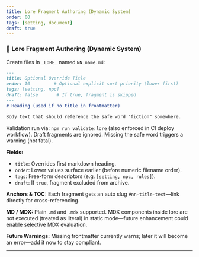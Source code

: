```yaml
---
title: Lore Fragment Authoring (Dynamic System)
order: 00
tags: [setting, document]
draft: true
---
```


### 📂 Lore Fragment Authoring (Dynamic System)

Create files in `_LORE_` named `NN_name.md`:

```markdown
---
title: Optional Override Title
order: 10         # Optional explicit sort priority (lower first)
tags: [setting, npc]
draft: false       # If true, fragment is skipped
---
# Heading (used if no title in frontmatter)

Body text that should reference the safe word "fiction" somewhere.
```

Validation run via: `npm run validate:lore` (also enforced in CI deploy workflow). Draft fragments are ignored. Missing the safe word triggers a warning (not fatal).

**Fields:**
- `title`: Overrides first markdown heading.
- `order`: Lower values surface earlier (before numeric filename order).
- `tags`: Free-form descriptors (e.g. `[setting, npc, rules]`).
- `draft`: If `true`, fragment excluded from archive.

**Anchors & TOC:** Each fragment gets an auto slug `#nn-title-text`—link directly for cross-referencing.

**MD / MDX:** Plain `.md` and `.mdx` supported. MDX components inside lore are not executed (treated as literal) in static mode—future enhancement could enable selective MDX evaluation.

**Future Warnings:** Missing frontmatter currently warns; later it will become an error—add it now to stay compliant.

---
